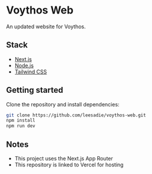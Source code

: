 # Voythos Web

An updated website for Voythos.

## Stack
- [Next.js](https://nextjs.org/)
- [Node.js](https://nodejs.org/)
- [Tailwind CSS](https://tailwindcss.com/)

## Getting started
Clone the repository and install dependencies:
```bash
git clone https://github.com/leesadie/voythos-web.git
npm install
npm run dev
```

## Notes
- This project uses the Next.js App Router
- This repository is linked to Vercel for hosting
